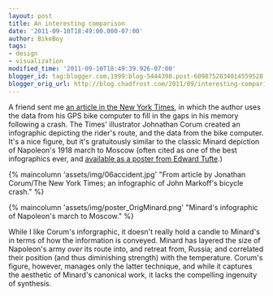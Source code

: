 ```yaml
---
layout: post
title: An interesting comparison
date: '2011-09-10T18:49:00.000-07:00'
author: BikeBoy
tags:
- design
- visualization
modified_time: '2011-09-10T18:49:39.926-07:00'
blogger_id: tag:blogger.com,1999:blog-5444398.post-6098752834014559528
blogger_orig_url: http://blog.chadfrost.com/2011/09/interesting-comparison.html
---
```


A friend sent me [an article in the New York Times](http://www.nytimes.com/2011/09/06/science/06accident.html?_r=1&amp;scp=1&amp;sq=la%20honda%20bicycle%20crash&amp;st=cse), in which the author uses the data from his GPS bike computer to fill in the gaps in his memory following a crash. The Times' illustrator Johnathan Corum created an infographic depicting the rider's route, and the data from the bike computer. It's a nice figure, but it's gratuitously similar to the classic Minard depiction of Napoleon's 1918 march to Moscow (often cited as one of the best infographics ever, and [available as a poster from Edward Tufte](http://www.edwardtufte.com/tufte/posters).) 
<!--more-->

{% maincolumn 'assets/img/06accident.jpg' "From article by Jonathan Corum/The New York Times; an infographic of John Markoff's bicycle crash." %}

{% maincolumn 'assets/img/poster_OrigMinard.png' "Minard's infographic of Napoleon's march to Moscow." %}

While I like Corum's inforgraphic, it doesn't really hold a candle to Minard's in terms of how the information is conveyed. Minard has layered the size of Napoleon's army _over_ its route into, and retreat from, Russia; and correlated  their position (and thus diminishing strength) with the temperature. Corum's figure, however, manages only the latter technique, and while it captures the aesthetic of Minard's canonical work, it lacks the compelling ingenuity of synthesis. 
